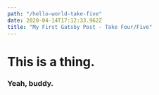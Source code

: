 ```yaml
---
path: "/hello-world-take-five"
date: 2020-04-14T17:12:33.962Z
title: "My First Gatsby Post - Take Four/Five"
---
```

# This is a thing.

### Yeah, buddy.